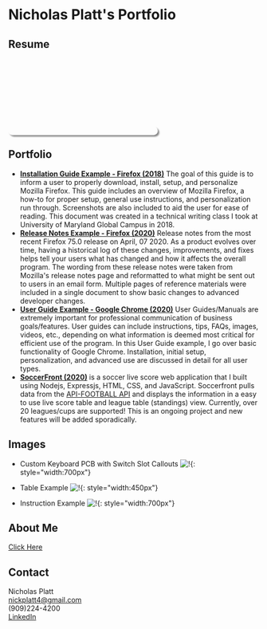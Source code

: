 # Nicholas Platt's Portfolio

## Resume
<object data="https://nicklyss.com/wp-content/uploads/2020/09/Nicholas-Platt-Resume.pdf" type="application/pdf" scrolling="no" width="100%" height="600px" style="border-radius:10px; overflow: hidden; box-shadow: 3px 3px 3px #888;">
        <embed src="https://nicklyss.com/wp-content/uploads/2020/09/Nicholas-Platt-Resume.pdf" type="application/pdf" />
    </object>

## Portfolio
* [**Installation Guide Example - Firefox (2018)**](https://nicklyss.com/wp-content/uploads/2020/04/Firefox-Instructional-Guide-Nick-Platt.pdf)  The goal of this guide is to inform a user to properly download, install, setup, and personalize Mozilla Firefox. This guide includes an overview of Mozilla Firefox, a how-to for proper setup, general use instructions, and personalization run through. Screenshots are also included to aid the user for ease of reading. This document was created in a technical writing class I took at University of Maryland Global Campus in 2018.
* [**Release Notes Example - Firefox (2020)**](https://nicklyss.com/wp-content/uploads/2020/04/Firefox-75.0-Release-Notes.pdf)  Release notes from the most recent Firefox 75.0 release on April, 07 2020. As a product evolves over time, having a historical log of these changes, improvements, and fixes helps tell your users what has changed and how it affects the overall program. The wording from these release notes were taken from Mozilla's release notes page and reformatted to what might be sent out to users in an email form. Multiple pages of reference materials were included in a single document to show basic changes to advanced developer changes.
* [**User Guide Example - Google Chrome (2020)**](https://nicklyss.com/userguide)  User Guides/Manuals are extremely important for professional communication of business goals/features. User guides can include instructions, tips, FAQs, images, videos, etc., depending on what information is deemed most critical for efficient use of the program. In this User Guide example, I go over basic functionality of Google Chrome. Installation, initial setup, personalization, and advanced use are discussed in detail for all user types.
* [**SoccerFront (2020)**](https://soccerfront.io) is a soccer live score web application that I built using Nodejs, Expressjs, HTML, CSS, and JavaScript.  Soccerfront pulls data from the [API-FOOTBALL API](https://api-football.com/) and displays the information in a easy to use live score table and league table (standings) view.  Currently, over 20 leagues/cups are supported!  This is an ongoing project and new features will be added sporadically.  

## Images
* Custom Keyboard PCB with Switch Slot Callouts ![!](https://nicklyss.com/wp-content/uploads/2020/05/Keyboard-PCB.png){: style="width:700px"}

* Table Example ![!](https://nicklyss.com/wp-content/uploads/2020/08/table.jpg){: style="width:450px"}  

* Instruction Example ![!](https://nicklyss.com/wp-content/uploads/2020/08/arrow.png){: style="width:700px"}    

## About Me
[Click Here](https://docs.nicklyss.com/about)  

## Contact
Nicholas Platt  
nickplatt4@gmail.com  
(909)224-4200  
[LinkedIn](https://www.linkedin.com/in/nicholas-platt/)